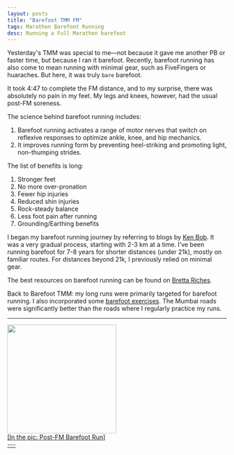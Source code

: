 ```yaml
---
layout: posts
title: "Barefoot TMM FM"
tags: Marathon Barefoot Running
desc: Running a Full Marathon barefoot
---
```


Yesterday's TMM was special to me—not because it gave me another PB or faster
time, but because I ran it barefoot. Recently, barefoot running has also come to
mean running with minimal gear, such as FiveFingers or huaraches. But here, it
was truly `bare` barefoot.

It took 4:47 to complete the FM distance, and to my surprise, there was
absolutely no pain in my feet. My legs and knees, however, had the usual post-FM
soreness.

The science behind barefoot running includes:
1. Barefoot running activates a range of motor nerves that switch on reflexive
   responses to optimize ankle, knee, and hip mechanics.
2. It improves running form by preventing heel-striking and promoting light,
   non-thumping strides.

The list of benefits is long:
1. Stronger feet
2. No more over-pronation
3. Fewer hip injuries
4. Reduced shin injuries
5. Rock-steady balance
6. Less foot pain after running
7. Grounding/Earthing benefits

I began my barefoot running journey by referring to blogs by
[Ken Bob](https://barefootrunning.com/). It was a very gradual process, starting with
2-3 km at a time. I’ve been running barefoot for 7-8 years for shorter distances
(under 21k), mostly on familiar routes. For distances beyond 21k, I previously
relied on minimal gear.

The best resources on barefoot running can be found on [Bretta Riches](https://runforefoot.com/running-barefoot/).

Back to Barefoot TMM: my long runs were primarily targeted for barefoot running.
I also incorporated some [barefoot exercises](https://www.youtube.com/watch?v=S5xKokqeOb4). The Mumbai roads were
significantly better than the roads where I regularly practice my runs.

---
<a href="/blog/assets/images/TMM2025.jpeg">
<img src="/blog/assets/images/TMM2025.jpeg" height="250">
<figcaption>[In the pic: Post-FM Barefoot Run]</figcaption>
---
